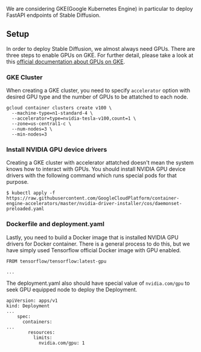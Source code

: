 We are considering GKE(Google Kubernetes Engine) in particular to deploy FastAPI endpoints of Stable Diffusion.

## Setup

In order to deploy Stable Diffusion, we almost always need GPUs. There are three steps to enable GPUs on GKE. For further detail, please take a look at this [official documentation about GPUs on GKE](https://cloud.google.com/kubernetes-engine/docs/how-to/gpus).

### GKE Cluster

When creating a GKE cluster, you need to specify `accelerator` option with desired GPU type and the number of GPUs to be attatched to each node.

```
gcloud container clusters create v100 \
  --machine-type=n1-standard-4 \
  --accelerator=type=nvidia-tesla-v100,count=1 \
  --zone=us-central1-c \
  --num-nodes=3 \ 
  --min-nodes=3
```

### Install NVIDIA GPU device drivers

Creating a GKE cluster with accelerator attatched doesn't mean the system knows how to interact with GPUs. You should install NVIDIA GPU device drivers with the following command which runs special pods for that purpose.

```
$ kubectl apply -f https://raw.githubusercontent.com/GoogleCloudPlatform/container-engine-accelerators/master/nvidia-driver-installer/cos/daemonset-preloaded.yaml
```

### Dockerfile and deployment.yaml

Lastly, you need to build a Docker image that is installed NVIDIA GPU drivers for Docker container. There is a general process to do this, but we have simply used Tensorflow official Docker image with GPU enabled.

```
FROM tensorflow/tensorflow:latest-gpu

...
```

The deployment.yaml also should have special value of `nvidia.com/gpu` to seek GPU equipped node to deploy the Deployment.

```
apiVersion: apps/v1
kind: Deployment
...
    spec:
      containers:
...
        resources:
          limits:
            nvidia.com/gpu: 1
```

